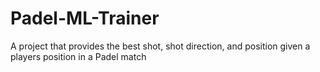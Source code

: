 # Padel-ML-Trainer
A project that provides the best shot, shot direction, and position given a players position in a Padel match

